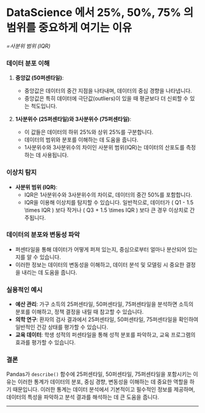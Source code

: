 # DataScience 에서 25%, 50%, 75% 의 범위를 중요하게 여기는 이유  
  *=사분위 범위 (IQR)*
  
### 데이터 분포 이해

1. **중앙값 (50퍼센타일)**:
   - 중앙값은 데이터의 중간 지점을 나타내며, 데이터의 중심 경향을 나타냅니다.
   - 중앙값은 특히 데이터에 극단값(outliers)이 있을 때 평균보다 더 신뢰할 수 있는 척도입니다.

2. **1사분위수 (25퍼센타일)와 3사분위수 (75퍼센타일)**:
   - 이 값들은 데이터의 하위 25%와 상위 25%를 구분합니다.
   - 데이터의 범위와 분포를 이해하는 데 도움을 줍니다.
   - 1사분위수와 3사분위수의 차이인 사분위 범위(IQR)는 데이터의 산포도를 측정하는 데 사용됩니다.

### 이상치 탐지

- **사분위 범위 (IQR)**:
  - IQR은 1사분위수와 3사분위수의 차이로, 데이터의 중간 50%를 포함합니다.
  - IQR을 이용해 이상치를 탐지할 수 있습니다. 일반적으로, 데이터가 \( Q1 - 1.5 \times IQR \) 보다 작거나 \( Q3 + 1.5 \times IQR \) 보다 큰 경우 이상치로 간주됩니다.

### 데이터의 분포와 변동성 파악

- 퍼센타일을 통해 데이터가 어떻게 퍼져 있는지, 중심으로부터 얼마나 분산되어 있는지를 알 수 있습니다.
- 이러한 정보는 데이터의 변동성을 이해하고, 데이터 분석 및 모델링 시 중요한 결정을 내리는 데 도움을 줍니다.

### 실용적인 예시

- **예산 관리**: 가구 소득의 25퍼센타일, 50퍼센타일, 75퍼센타일을 분석하면 소득의 분포를 이해하고, 정책 결정을 내릴 때 참고할 수 있습니다.
- **의학 연구**: 환자의 검사 결과에서 25퍼센타일, 50퍼센타일, 75퍼센타일을 확인하여 일반적인 건강 상태를 평가할 수 있습니다.
- **교육 데이터**: 학생 성적의 퍼센타일을 통해 성적 분포를 파악하고, 교육 프로그램의 효과를 평가할 수 있습니다.

### 결론

Pandas가 `describe()` 함수에 25퍼센타일, 50퍼센타일, 75퍼센타일을 포함시키는 이유는 이러한 통계가 데이터의 분포, 중심 경향, 변동성을 이해하는 데 중요한 역할을 하기 때문입니다. 이러한 통계는 데이터 분석에서 기본적이고 필수적인 정보를 제공하며, 데이터의 특성을 파악하고 분석 결과를 해석하는 데 큰 도움을 줍니다.

---
